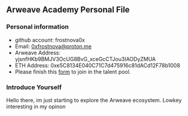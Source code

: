 ## Arweave Academy Personal File

### Personal information

- github account: frostnova0x
- Email: 0xfrostnova@proton.me
- Arweave Address: yjsnfHKb9BMJV3OcUG8BvG_xceGcCTJou3IAODyZMUA
- ETH Address: 0xe5C8134E040C71C7d475916c81dACd12F78b1008
- Please finish this [form](https://docs.google.com/forms/d/e/1FAIpQLSfWA5fIIcBgmRppm3jNz5vmf9Mai_QMVil-2pO4r7YKn_Zhtw/viewform?usp=sf_link) to join in the talent pool.

### Introduce Yourself
Hello there, im just starting to explore the Arweave ecosystem. Lowkey interesting in my opinon
